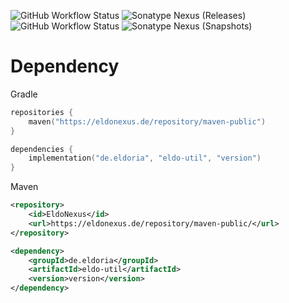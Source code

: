 ![GitHub Workflow Status](https://img.shields.io/github/workflow/status/eldoriarpg/eldo-util/Publish%20to%20Nexus?style=flat-square)
![Sonatype Nexus (Releases)](https://img.shields.io/nexus/r/de.eldoria/eldo-util?label=EldoNexus&nexusVersion=3&server=https%3A%2F%2Feldonexus.de&style=flat-square)
![GitHub Workflow Status](https://img.shields.io/github/workflow/status/eldoriarpg/eldo-util/Verify%20state?style=flat-square)
![Sonatype Nexus (Snapshots)](https://img.shields.io/nexus/s/de.eldoria/eldo-util?color=orange&label=EldoNexus&server=https%3A%2F%2Feldonexus.de&style=flat-square)
# Dependency
Gradle
``` kotlin
repositories {
    maven("https://eldonexus.de/repository/maven-public")
}

dependencies {
    implementation("de.eldoria", "eldo-util", "version")
}
```

Maven
``` xml
<repository>
    <id>EldoNexus</id>
    <url>https://eldonexus.de/repository/maven-public/</url>
</repository>

<dependency>
    <groupId>de.eldoria</groupId>
    <artifactId>eldo-util</artifactId>
    <version>version</version>
</dependency>
```
